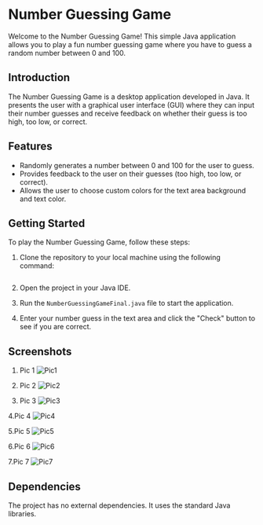 # Number Guessing Game

Welcome to the Number Guessing Game! This simple Java application allows you to play a fun number guessing game where you have to guess a random number between 0 and 100.

## Introduction

The Number Guessing Game is a desktop application developed in Java. It presents the user with a graphical user interface (GUI) where they can input their number guesses and receive feedback on whether their guess is too high, too low, or correct.

## Features

- Randomly generates a number between 0 and 100 for the user to guess.
- Provides feedback to the user on their guesses (too high, too low, or correct).
- Allows the user to choose custom colors for the text area background and text color.

## Getting Started

To play the Number Guessing Game, follow these steps:

1. Clone the repository to your local machine using the following command:
```

```

2. Open the project in your Java IDE.

3. Run the `NumberGuessingGameFinal.java` file to start the application.

4. Enter your number guess in the text area and click the "Check" button to see if you are correct.

## Screenshots
1. Pic 1
![Pic1](https://github.com/DnyaneshwariWalde/NUMBER_GUESSING_GAME/assets/120588435/883725d0-310a-4a7a-b550-fd9d787ff824)

2. Pic 2
![Pic2](https://github.com/DnyaneshwariWalde/NUMBER_GUESSING_GAME/assets/120588435/d1cfeaf2-b249-4d94-875e-c9433336142f)

3. Pic 3
![Pic3](https://github.com/DnyaneshwariWalde/NUMBER_GUESSING_GAME/assets/120588435/107b5e37-722d-4d24-b959-366b38bdf78e)

4.Pic 4
![Pic4](https://github.com/DnyaneshwariWalde/NUMBER_GUESSING_GAME/assets/120588435/f807458b-c55e-4d7c-9c42-5ec315d1061a)

5.Pic 5
![Pic5](https://github.com/DnyaneshwariWalde/NUMBER_GUESSING_GAME/assets/120588435/d64588eb-3920-4f3e-ad53-cc4d3bd20f9f)

6.Pic 6
![Pic6](https://github.com/DnyaneshwariWalde/NUMBER_GUESSING_GAME/assets/120588435/3874fad5-ee1a-4b32-8da5-29a99cba1656)

7.Pic 7
![Pic7](https://github.com/DnyaneshwariWalde/NUMBER_GUESSING_GAME/assets/120588435/97abc27e-3bdd-4dd8-9dfb-1cb7e4c370d8)


## Dependencies

The project has no external dependencies. It uses the standard Java libraries.

